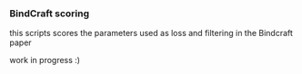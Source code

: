 ### BindCraft scoring

this scripts scores the parameters used as loss and filtering in the Bindcraft paper

work in progress :) 
